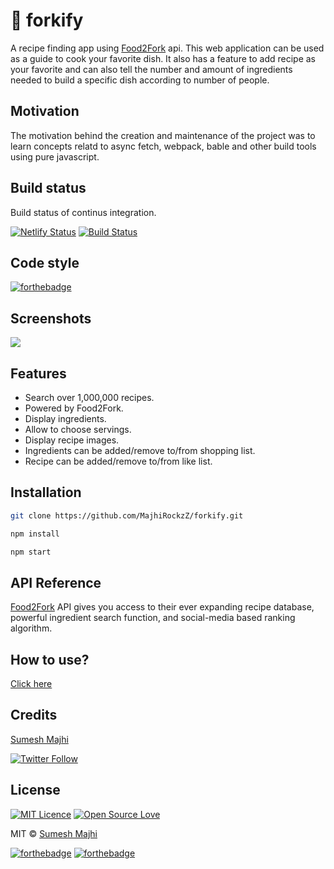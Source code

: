 # 🥣  forkify

A recipe finding app using [Food2Fork](https://www.food2fork.com/) api. This web application can be used as a guide to cook your favorite dish. It also has a feature to add recipe as your favorite and can also tell the number and amount of ingredients needed to build a specific dish according to number of people.

## Motivation

The motivation behind the creation and maintenance of the project was to learn concepts relatd to async fetch, webpack, bable and other build tools using pure javascript.

## Build status

Build status of continus integration.

[![Netlify Status](https://api.netlify.com/api/v1/badges/faed744a-d388-41c7-930d-5c5af9a9937e/deploy-status)](https://app.netlify.com/sites/majhirockzz-forkify/deploys) [![Build Status](https://travis-ci.com/MajhiRockzZ/forkify.svg?branch=master)](https://travis-ci.com/MajhiRockzZ/forkify)

## Code style

[![forthebadge](https://forthebadge.com/images/badges/made-with-javascript.svg)](https://forthebadge.com)
 
## Screenshots

![](https://media.giphy.com/media/KZRgCpyNk1L3WI5RFf/giphy.gif)

## Features

- Search over 1,000,000 recipes.
- Powered by Food2Fork.
- Display ingredients.
- Allow to choose servings.
- Display recipe images.
- Ingredients can be added/remove to/from shopping list.
- Recipe can be added/remove to/from like list.


## Installation

```bash
git clone https://github.com/MajhiRockzZ/forkify.git

npm install

npm start
```

## API Reference

[Food2Fork](https://www.food2fork.com/) API gives you access to their ever expanding recipe database, powerful ingredient search function, and social-media based ranking algorithm.

## How to use?

[Click here](https://majhirockzz-forkify.netlify.com/)

## Credits

[Sumesh Majhi](https://github.com/MajhiRockzZ) 

[![Twitter Follow](https://img.shields.io/twitter/follow/MajhiRockzZ?style=social)](https://twitter.com/MajhiRockzZ)

## License

[![MIT Licence](https://badges.frapsoft.com/os/mit/mit-175x39.png?v=103)](https://opensource.org/licenses/mit-license.php) [![Open Source Love](https://badges.frapsoft.com/os/v1/open-source-200x33.png?v=103)](https://github.com/ellerbrock/open-source-badge/)  

MIT © [Sumesh Majhi](https://github.com/MajhiRockzZ/forkify/blob/master/LICENSE)

[![forthebadge](https://forthebadge.com/images/badges/makes-people-smile.svg)](https://forthebadge.com) [![forthebadge](https://forthebadge.com/images/badges/built-by-developers.svg)](https://forthebadge.com)
